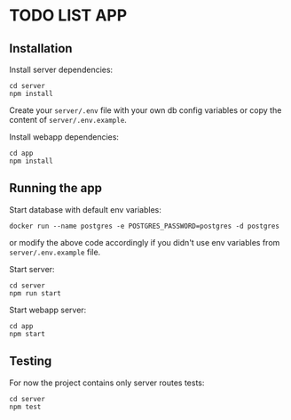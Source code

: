 # TODO LIST APP

## Installation

Install server dependencies:

```
cd server
npm install
```

Create your `server/.env` file with your own db config variables or copy the content of `server/.env.example`.

Install webapp dependencies:

```
cd app
npm install
```

## Running the app

Start database with default env variables:

```
docker run --name postgres -e POSTGRES_PASSWORD=postgres -d postgres
```

or modify the above code accordingly if you didn't use env variables from `server/.env.example` file.

Start server:

```
cd server
npm run start
```

Start webapp server:

```
cd app
npm start
```

## Testing

For now the project contains only server routes tests:

```
cd server
npm test
```
